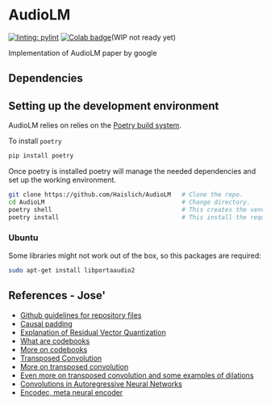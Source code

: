 <!-- <a target="_blank" href="https://colab.research.google.com/github/Haislich/AudioLM">
  <img src="https://colab.research.google.com/assets/colab-badge.svg" alt="Open In Colab"/>
</a> -->

# AudioLM

[![linting: pylint](https://img.shields.io/badge/linting-pylint-yellowgreen)](https://github.com/pylint-dev/pylint)
[![Colab badge](https://colab.research.google.com/assets/colab-badge.svg)](https://colab.research.google.com/github/Haislich/AudioLM)(WIP not ready yet)

Implementation of AudioLM paper by google

## Dependencies

## Setting up the development environment

AudioLM relies on relies on the [Poetry build system](https://python-poetry.org/).

To install `poetry`

```bash
pip install poetry
```

Once poetry is installed poetry will manage the needed dependencies and set up the working environment.

```bash
git clone https://github.com/Haislich/AudioLM   # Clone the repo.
cd AudioLM                                      # Change directory.
poetry shell                                    # This creates the venv.
poetry install                                  # This install the required dependencies.
```

### Ubuntu

Some libraries might not work out of the box, so this packages are required:

```bash
sudo apt-get install libportaaudio2
```

## References - Jose'

- [Github guidelines for repository files](https://docs.github.com/en/communities/setting-up-your-project-for-healthy-contributions/creating-a-default-community-health-file)
- [Causal padding](https://medium.com/@stevechange/a-quick-journey-through-conv1d-functions-from-tensorflow-to-pytorch-passing-via-scipy-part-3-bda48e253953)
- [Explanation of Residual Vector Quantization](https://drscotthawley.github.io/blog/posts/2023-06-12-RVQ.html)
- [What are codebooks](https://machinelearning.wtf/terms/codebook/#:~:text=A%20codebook%20is%20a%20fixed,space%20of%20dimension%20Rn%20.)
- [More on codebooks](https://ai.stanford.edu/blog/codebook-features/)
- [Transposed Convolution](https://d2l.ai/chapter_computer-vision/transposed-conv.html)
- [More on transposed convolution](https://towardsdatascience.com/what-is-transposed-convolutional-layer-40e5e6e31c11)
- [Even more on transposed convolution and some examples of dilations](https://medium.com/@marsxiang/convolutions-transposed-and-deconvolution-6430c358a5b6)
- [Convolutions in Autoregressive Neural Networks](https://www.kilians.net/post/convolution-in-autoregressive-neural-networks/)
- [Encodec, meta neural encoder](https://github.com/facebookresearch/encodec)
